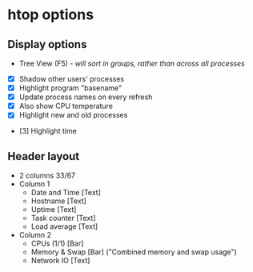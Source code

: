 # htop options

## Display options

- Tree View (F5) - *will sort in groups, rather than across all processes*
- [x] Shadow other users' processes
- [x] Highlight program "basename"
- [x] Update process names on every refresh
- [x] Also show CPU temperature
- [x] Highlight new and old processes
- [3] Highlight time

## Header layout

- 2 columns 33/67
- Column 1
  - Date and Time [Text]
  - Hostname [Text]
  - Uptime [Text]
  - Task counter [Text]
  - Load average [Text]
- Column 2
  - CPUs (1/1) [Bar]
  - Memory & Swap [Bar] ("Combined memory and swap usage")
  - Network IO [Text]
